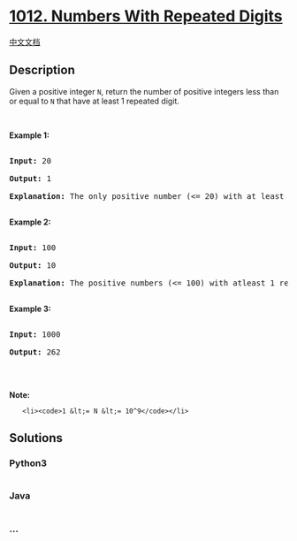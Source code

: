 # [1012. Numbers With Repeated Digits](https://leetcode.com/problems/numbers-with-repeated-digits)

[中文文档](/solution/1000-1099/1012.Numbers%20With%20Repeated%20Digits/README.md)

## Description
<p>Given a positive integer <code>N</code>, return the number of positive integers less than or equal to <code>N</code> that have at least 1 repeated digit.</p>



<p>&nbsp;</p>



<div>

<p><strong>Example 1:</strong></p>



<pre>

<strong>Input: </strong><span id="example-input-1-1">20</span>

<strong>Output: </strong><span id="example-output-1">1</span>

<strong>Explanation: </strong>The only positive number (&lt;= 20) with at least 1 repeated digit is 11.

</pre>



<div>

<p><strong>Example 2:</strong></p>



<pre>

<strong>Input: </strong><span id="example-input-2-1">100</span>

<strong>Output: </strong><span id="example-output-2">10</span>

<strong>Explanation: </strong>The positive numbers (&lt;= 100) with atleast 1 repeated digit are 11, 22, 33, 44, 55, 66, 77, 88, 99, and 100.

</pre>



<div>

<p><strong>Example 3:</strong></p>



<pre>

<strong>Input: </strong><span id="example-input-3-1">1000</span>

<strong>Output: </strong><span id="example-output-3">262</span>

</pre>

</div>



<p>&nbsp;</p>



<p><strong><span>Note:</span></strong></p>



<ol>

	<li><code>1 &lt;= N &lt;= 10^9</code></li>

</ol>

</div>

</div>


## Solutions


<!-- tabs:start -->

### **Python3**

```python

```

### **Java**

```java

```

### **...**
```

```

<!-- tabs:end -->
